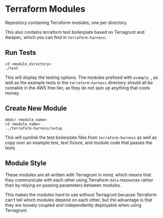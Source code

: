 # Terraform Modules

Repository containing Terraform modules, one per directory.

This also contains terraform test boilerplate based on Terragrunt and Awspec,
which you can find in `terraform-harness`.

## Run Tests

```
cd <module_directory>
./test
```

This will display the testing options.  The modules prefixed with `example_`, as
well as the example tests in the `terraform-harness` directory should all be
runnable in the AWS free tier, as they do not spin up anything that costs money.

## Create New Module

```
mkdir <module_name>
cd <module_name>
../terraform-harness/setup
```

This will symlink the test boilerplate files from `terraform-harness` as well as
copy over an example test, test fixture, and module code that passes the tests.

## Module Style

These modules are all written with Terragrunt in mind, which means that they
communicate with each other using Terraform `data` resources rather than by
relying on passing parameters between modules.

This makes the modules hard to use without Terragrunt because Terraform can't
tell which modules depend on each other, but the advantage is that they are
loosely coupled and independently deployable when using Terragrunt.
